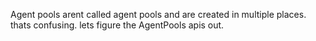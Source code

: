 Agent pools arent called agent pools and are created in multiple places. thats confusing. lets figure the AgentPools apis out.